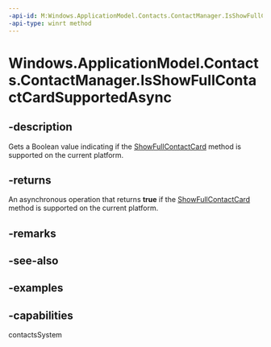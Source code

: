 ```yaml
---
-api-id: M:Windows.ApplicationModel.Contacts.ContactManager.IsShowFullContactCardSupportedAsync
-api-type: winrt method
---
```


<!-- Method syntax.
public IAsyncOperation<bool> ContactManager.IsShowFullContactCardSupportedAsync()
-->

# Windows.ApplicationModel.Contacts.ContactManager.IsShowFullContactCardSupportedAsync


## -description

Gets a Boolean value indicating if the [ShowFullContactCard](contactmanagerforuser_showfullcontactcard_2012855989.md) method is supported on the current platform.

## -returns

An asynchronous operation that returns **true** if the [ShowFullContactCard](contactmanagerforuser_showfullcontactcard_2012855989.md) method is supported on the current platform.

## -remarks

## -see-also

## -examples

## -capabilities

contactsSystem


